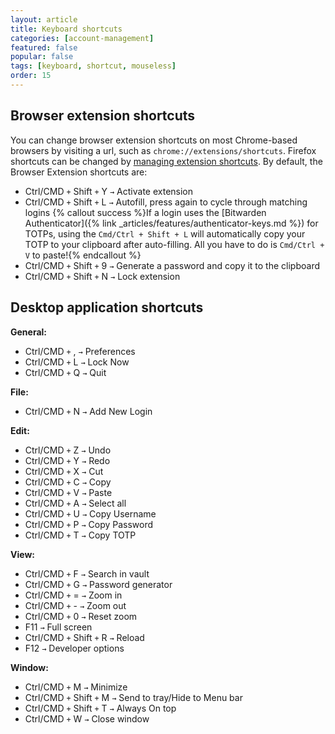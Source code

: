 ```yaml
---
layout: article
title: Keyboard shortcuts
categories: [account-management]
featured: false
popular: false
tags: [keyboard, shortcut, mouseless]
order: 15
---
```


## Browser extension shortcuts

You can change browser extension shortcuts on most Chrome-based browsers by visiting a url, such as
`chrome://extensions/shortcuts`. Firefox shortcuts can be changed by [managing extension shortcuts](https://support.mozilla.org/en-US/kb/manage-extension-shortcuts-firefox). By default, the Browser Extension shortcuts are:

- Ctrl/CMD `+` Shift `+` Y  `→` Activate extension
- Ctrl/CMD `+` Shift `+` L  `→` Autofill, press again to cycle through matching logins
  {% callout success %}If a login uses the [Bitwarden Authenticator]({% link _articles/features/authenticator-keys.md %}) for TOTPs, using the `Cmd/Ctrl + Shift + L` will automatically copy your TOTP to your clipboard after auto-filling. All you have to do is `Cmd/Ctrl + V` to paste!{% endcallout %}
- Ctrl/CMD `+` Shift `+` 9  `→` Generate a password and copy it to the clipboard
- Ctrl/CMD `+` Shift `+` N  `→` Lock extension

## Desktop application shortcuts

**General:**
- Ctrl/CMD `+` , `→` Preferences
- Ctrl/CMD `+` L `→` Lock Now
- Ctrl/CMD `+` Q `→` Quit


**File:**

- Ctrl/CMD `+` N `→` Add New Login

**Edit:**

- Ctrl/CMD `+` Z `→` Undo
- Ctrl/CMD `+` Y `→` Redo
- Ctrl/CMD `+` X `→` Cut
- Ctrl/CMD `+` C `→` Copy
- Ctrl/CMD `+` V `→` Paste
- Ctrl/CMD `+` A `→` Select all
- Ctrl/CMD `+` U `→` Copy Username
- Ctrl/CMD `+` P `→` Copy Password
- Ctrl/CMD `+` T `→` Copy TOTP


**View:**

- Ctrl/CMD `+` F `→` Search in vault
- Ctrl/CMD `+` G `→` Password generator
- Ctrl/CMD `+` = `→` Zoom in
- Ctrl/CMD `+` - `→` Zoom out
- Ctrl/CMD `+` 0 `→` Reset zoom
- F11 `→` Full screen
- Ctrl/CMD `+` Shift `+` R `→` Reload
- F12 `→` Developer options

**Window:**

- Ctrl/CMD `+` M `→` Minimize
- Ctrl/CMD `+` Shift `+` M `→` Send to tray/Hide to Menu bar
- Ctrl/CMD `+` Shift `+` T `→` Always On top
- Ctrl/CMD `+` W `→` Close window
